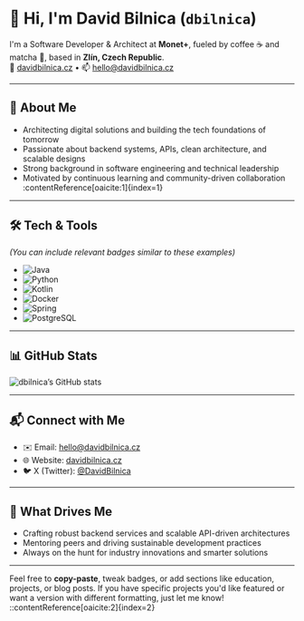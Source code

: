 # 👋 Hi, I'm David Bilnica (`dbilnica`)

I'm a Software Developer & Architect at **Monet+**, fueled by coffee ☕ and matcha 🍵, based in **Zlín, Czech Republic**.  
🔗 [davidbilnica.cz](https://www.davidbilnica.cz/) • 📫 [hello@davidbilnica.cz](mailto:hello@davidbilnica.cz)

---

## 🚀 About Me
- Architecting digital solutions and building the tech foundations of tomorrow  
- Passionate about backend systems, APIs, clean architecture, and scalable designs  
- Strong background in software engineering and technical leadership  
- Motivated by continuous learning and community-driven collaboration :contentReference[oaicite:1]{index=1}

---

## 🛠️ Tech & Tools
*(You can include relevant badges similar to these examples)*
- ![Java](https://img.shields.io/badge/Java-ED8B00?style=for-the-badge&logo=java&logoColor=white)
- ![Python](https://img.shields.io/badge/Python-3670A0?style=for-the-badge&logo=python&logoColor=white)
- ![Kotlin](https://img.shields.io/badge/Kotlin-0095D5?style=for-the-badge&logo=kotlin&logoColor=white)
- ![Docker](https://img.shields.io/badge/Docker-2496ED?style=for-the-badge&logo=docker&logoColor=white)
- ![Spring](https://img.shields.io/badge/Spring-6DB33F?style=for-the-badge&logo=spring&logoColor=white)
- ![PostgreSQL](https://img.shields.io/badge/PostgreSQL-316192?style=for-the-badge&logo=postgresql&logoColor=white)

---

## 📊 GitHub Stats
![dbilnica’s GitHub stats](https://github-readme-stats.vercel.app/api?username=dbilnica&show_icons=true&theme=default)

---

## 📬 Connect with Me
- ✉️ Email: [hello@davidbilnica.cz](mailto:hello@davidbilnica.cz)
- 🌐 Website: [davidbilnica.cz](https://www.davidbilnica.cz/)
- 🐦 X (Twitter): [@DavidBilnica](https://twitter.com/DavidBilnica)

---

## 🎯 What Drives Me
- Crafting robust backend services and scalable API-driven architectures  
- Mentoring peers and driving sustainable development practices  
- Always on the hunt for industry innovations and smarter solutions

---

Feel free to **copy-paste**, tweak badges, or add sections like education, projects, or blog posts. If you have specific projects you'd like featured or want a version with different formatting, just let me know!
::contentReference[oaicite:2]{index=2}
